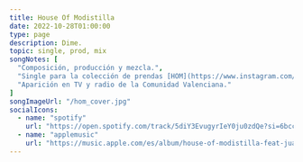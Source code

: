 ```yaml
---
title: House Of Modistilla
date: 2022-10-28T01:00:00
type: page
description: Dime.
topic: single, prod, mix
songNotes: [
  "Composición, producción y mezcla.",
  "Single para la colección de prendas [HOM](https://www.instagram.com/_modistilla/), expuesta en la pasarela del [CLEC 2022](https://clec.fashion/).",
  "Aparición en TV y radio de la Comunidad Valenciana."
]
songImageUrl: "/hom_cover.jpg"
socialIcons:
  - name: "spotify"
    url: "https://open.spotify.com/track/5diY3EvugyrIeY0ju0zdQe?si=6bccab349ff5497d"
  - name: "applemusic"
    url: "https://music.apple.com/es/album/house-of-modistilla-feat-juanddddiego/1650595628"
---
```

